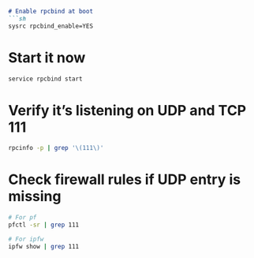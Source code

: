````markdown
# Enable rpcbind at boot
```sh
sysrc rpcbind_enable=YES
````

# Start it now

```sh
service rpcbind start
```

# Verify it’s listening on UDP and TCP 111

```sh
rpcinfo -p | grep '\(111\)'
```

# Check firewall rules if UDP entry is missing

```sh
# For pf
pfctl -sr | grep 111

# For ipfw
ipfw show | grep 111
```

```
```

